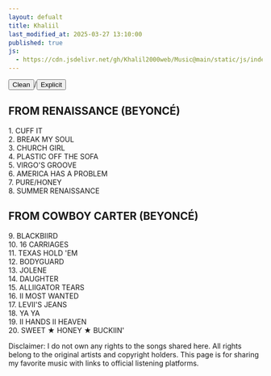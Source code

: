```yaml
---
layout: defualt
title: Khaliil
last_modified_at: 2025-03-27 13:10:00
published: true
js:
  - https://cdn.jsdelivr.net/gh/Khalil2000web/Music@main/static/js/index.js
---
```

<div class="toggle-container"><button id="cleanBtn" class="active" onclick="setFilter('clean')">Clean</button><span>/</span><button id="explicitBtn" onclick="setFilter('explicit')">Explicit</button></div>
<div class="song-list">
<h2>FROM RENAISSANCE (BEYONCÉ)</h2>
<div class="song" onclick="togglePlatforms(this)">
<span class="song-title">1. CUFF IT</span>
<div class="platforms-clean platforms" style="display: none;">
<a href="https://beyonce.lnk.to/RENAISSANCECLEAN" target="_blank" rel="noopener noreferrer" class="song-link"><img src="https://raw.githubusercontent.com/Khalil2000web/Music/refs/heads/main/static/media/apple.svg" alt="Apple Music"></a>
<a href="https://beyonce.lnk.to/RENAISSANCECLEAN" target="_blank" rel="noopener noreferrer" class="song-link"><img src="https://raw.githubusercontent.com/Khalil2000web/Music/refs/heads/main/static/media/spotify.svg" alt="Spotify"></a>
<a href="https://beyonce.lnk.to/RENAISSANCECLEAN" target="_blank" rel="noopener noreferrer" class="song-link"><img src="https://raw.githubusercontent.com/Khalil2000web/Music/refs/heads/main/static/media/amazon.svg" alt="Amazon Music"></a>
<a href="https://beyonce.lnk.to/RENAISSANCECLEAN" target="_blank" rel="noopener noreferrer" class="song-link"><img src="https://raw.githubusercontent.com/Khalil2000web/Music/refs/heads/main/static/media/tidal.svg" alt="Tidal"></a>
</div>
<div class="platforms-explicit platforms" style="display: none;">
<a href="https://beyonce.lnk.to/RENAISSANCE" target="_blank" rel="noopener noreferrer" class="song-link"><img src="https://raw.githubusercontent.com/Khalil2000web/Music/refs/heads/main/static/media/apple.svg" alt="Apple Music"></a>
<a href="https://beyonce.lnk.to/RENAISSANCE" target="_blank" rel="noopener noreferrer" class="song-link"><img src="https://raw.githubusercontent.com/Khalil2000web/Music/refs/heads/main/static/media/spotify.svg" alt="Spotify"></a>
<a href="https://beyonce.lnk.to/RENAISSANCE" target="_blank" rel="noopener noreferrer" class="song-link"><img src="https://raw.githubusercontent.com/Khalil2000web/Music/refs/heads/main/static/media/amazon.svg" alt="Amazon Music"></a>
<a href="https://beyonce.lnk.to/RENAISSANCE" target="_blank" rel="noopener noreferrer" class="song-link"><img src="https://raw.githubusercontent.com/Khalil2000web/Music/refs/heads/main/static/media/tidal.svg" alt="Tidal"></a>
</div>
</div>
<div class="song" onclick="togglePlatforms(this)">
<span class="song-title">2. BREAK MY SOUL</span>
<div class="platforms-clean platforms" style="display: none;">
<a href="https://beyonce.lnk.to/RENAISSANCECLEAN" target="_blank" rel="noopener noreferrer" class="song-link"><img src="https://raw.githubusercontent.com/Khalil2000web/Music/refs/heads/main/static/media/apple.svg" alt="Apple Music"></a>
<a href="https://beyonce.lnk.to/RENAISSANCECLEAN" target="_blank" rel="noopener noreferrer" class="song-link"><img src="https://raw.githubusercontent.com/Khalil2000web/Music/refs/heads/main/static/media/spotify.svg" alt="Spotify"></a>
<a href="https://beyonce.lnk.to/RENAISSANCECLEAN" target="_blank" rel="noopener noreferrer" class="song-link"><img src="https://raw.githubusercontent.com/Khalil2000web/Music/refs/heads/main/static/media/amazon.svg" alt="Amazon Music"></a>
<a href="https://beyonce.lnk.to/RENAISSANCECLEAN" target="_blank" rel="noopener noreferrer" class="song-link"><img src="https://raw.githubusercontent.com/Khalil2000web/Music/refs/heads/main/static/media/tidal.svg" alt="Tidal"></a>
</div>
<div class="platforms-explicit platforms" style="display: none;">
<a href="https://beyonce.lnk.to/RENAISSANCE" target="_blank" rel="noopener noreferrer" class="song-link"><img src="https://raw.githubusercontent.com/Khalil2000web/Music/refs/heads/main/static/media/apple.svg" alt="Apple Music"></a>
<a href="https://beyonce.lnk.to/RENAISSANCE" target="_blank" rel="noopener noreferrer" class="song-link"><img src="https://raw.githubusercontent.com/Khalil2000web/Music/refs/heads/main/static/media/spotify.svg" alt="Spotify"></a>
<a href="https://beyonce.lnk.to/RENAISSANCE" target="_blank" rel="noopener noreferrer" class="song-link"><img src="https://raw.githubusercontent.com/Khalil2000web/Music/refs/heads/main/static/media/amazon.svg" alt="Amazon Music"></a>
<a href="https://beyonce.lnk.to/RENAISSANCE" target="_blank" rel="noopener noreferrer" class="song-link"><img src="https://raw.githubusercontent.com/Khalil2000web/Music/refs/heads/main/static/media/tidal.svg" alt="Tidal"></a>
</div>
</div>
<div class="song" onclick="togglePlatforms(this)">
<span class="song-title">3. CHURCH GIRL</span>
<div class="platforms-clean platforms" style="display: none;">
<a href="https://beyonce.lnk.to/RENAISSANCECLEAN" target="_blank" rel="noopener noreferrer" class="song-link"><img src="https://raw.githubusercontent.com/Khalil2000web/Music/refs/heads/main/static/media/apple.svg" alt="Apple Music"></a>
<a href="https://beyonce.lnk.to/RENAISSANCECLEAN" target="_blank" rel="noopener noreferrer" class="song-link"><img src="https://raw.githubusercontent.com/Khalil2000web/Music/refs/heads/main/static/media/spotify.svg" alt="Spotify"></a>
<a href="https://beyonce.lnk.to/RENAISSANCECLEAN" target="_blank" rel="noopener noreferrer" class="song-link"><img src="https://raw.githubusercontent.com/Khalil2000web/Music/refs/heads/main/static/media/amazon.svg" alt="Amazon Music"></a>
<a href="https://beyonce.lnk.to/RENAISSANCECLEAN" target="_blank" rel="noopener noreferrer" class="song-link"><img src="https://raw.githubusercontent.com/Khalil2000web/Music/refs/heads/main/static/media/tidal.svg" alt="Tidal"></a>
</div>
<div class="platforms-explicit platforms" style="display: none;">
<a href="https://beyonce.lnk.to/RENAISSANCE" target="_blank" rel="noopener noreferrer" class="song-link"><img src="https://raw.githubusercontent.com/Khalil2000web/Music/refs/heads/main/static/media/apple.svg" alt="Apple Music"></a>
<a href="https://beyonce.lnk.to/RENAISSANCE" target="_blank" rel="noopener noreferrer" class="song-link"><img src="https://raw.githubusercontent.com/Khalil2000web/Music/refs/heads/main/static/media/spotify.svg" alt="Spotify"></a>
<a href="https://beyonce.lnk.to/RENAISSANCE" target="_blank" rel="noopener noreferrer" class="song-link"><img src="https://raw.githubusercontent.com/Khalil2000web/Music/refs/heads/main/static/media/amazon.svg" alt="Amazon Music"></a>
<a href="https://beyonce.lnk.to/RENAISSANCE" target="_blank" rel="noopener noreferrer" class="song-link"><img src="https://raw.githubusercontent.com/Khalil2000web/Music/refs/heads/main/static/media/tidal.svg" alt="Tidal"></a>
</div>
</div>
<div class="song" onclick="togglePlatforms(this)">
<span class="song-title">4. PLASTIC OFF THE SOFA</span>
<div class="platforms-clean platforms" style="display: none;">
<a href="https://beyonce.lnk.to/RENAISSANCECLEAN" target="_blank" rel="noopener noreferrer" class="song-link"><img src="https://raw.githubusercontent.com/Khalil2000web/Music/refs/heads/main/static/media/apple.svg" alt="Apple Music"></a>
<a href="https://beyonce.lnk.to/RENAISSANCECLEAN" target="_blank" rel="noopener noreferrer" class="song-link"><img src="https://raw.githubusercontent.com/Khalil2000web/Music/refs/heads/main/static/media/spotify.svg" alt="Spotify"></a>
<a href="https://beyonce.lnk.to/RENAISSANCECLEAN" target="_blank" rel="noopener noreferrer" class="song-link"><img src="https://raw.githubusercontent.com/Khalil2000web/Music/refs/heads/main/static/media/amazon.svg" alt="Amazon Music"></a>
<a href="https://beyonce.lnk.to/RENAISSANCECLEAN" target="_blank" rel="noopener noreferrer" class="song-link"><img src="https://raw.githubusercontent.com/Khalil2000web/Music/refs/heads/main/static/media/tidal.svg" alt="Tidal"></a>
</div>
<div class="platforms-explicit platforms" style="display: none;">
<a href="https://beyonce.lnk.to/RENAISSANCE" target="_blank" rel="noopener noreferrer" class="song-link"><img src="https://raw.githubusercontent.com/Khalil2000web/Music/refs/heads/main/static/media/apple.svg" alt="Apple Music"></a>
<a href="https://beyonce.lnk.to/RENAISSANCE" target="_blank" rel="noopener noreferrer" class="song-link"><img src="https://raw.githubusercontent.com/Khalil2000web/Music/refs/heads/main/static/media/spotify.svg" alt="Spotify"></a>
<a href="https://beyonce.lnk.to/RENAISSANCE" target="_blank" rel="noopener noreferrer" class="song-link"><img src="https://raw.githubusercontent.com/Khalil2000web/Music/refs/heads/main/static/media/amazon.svg" alt="Amazon Music"></a>
<a href="https://beyonce.lnk.to/RENAISSANCE" target="_blank" rel="noopener noreferrer" class="song-link"><img src="https://raw.githubusercontent.com/Khalil2000web/Music/refs/heads/main/static/media/tidal.svg" alt="Tidal"></a>
</div>
</div>
<div class="song" onclick="togglePlatforms(this)">
<span class="song-title">5. VIRGO'S GROOVE</span>
<div class="platforms-clean platforms" style="display: none;">
<a href="https://beyonce.lnk.to/RENAISSANCECLEAN" target="_blank" rel="noopener noreferrer" class="song-link"><img src="https://raw.githubusercontent.com/Khalil2000web/Music/refs/heads/main/static/media/apple.svg" alt="Apple Music"></a>
<a href="https://beyonce.lnk.to/RENAISSANCECLEAN" target="_blank" rel="noopener noreferrer" class="song-link"><img src="https://raw.githubusercontent.com/Khalil2000web/Music/refs/heads/main/static/media/spotify.svg" alt="Spotify"></a>
<a href="https://beyonce.lnk.to/RENAISSANCECLEAN" target="_blank" rel="noopener noreferrer" class="song-link"><img src="https://raw.githubusercontent.com/Khalil2000web/Music/refs/heads/main/static/media/amazon.svg" alt="Amazon Music"></a>
<a href="https://beyonce.lnk.to/RENAISSANCECLEAN" target="_blank" rel="noopener noreferrer" class="song-link"><img src="https://raw.githubusercontent.com/Khalil2000web/Music/refs/heads/main/static/media/tidal.svg" alt="Tidal"></a>
</div>
<div class="platforms-explicit platforms" style="display: none;">
<a href="https://beyonce.lnk.to/RENAISSANCE" target="_blank" rel="noopener noreferrer" class="song-link"><img src="https://raw.githubusercontent.com/Khalil2000web/Music/refs/heads/main/static/media/apple.svg" alt="Apple Music"></a>
<a href="https://beyonce.lnk.to/RENAISSANCE" target="_blank" rel="noopener noreferrer" class="song-link"><img src="https://raw.githubusercontent.com/Khalil2000web/Music/refs/heads/main/static/media/spotify.svg" alt="Spotify"></a>
<a href="https://beyonce.lnk.to/RENAISSANCE" target="_blank" rel="noopener noreferrer" class="song-link"><img src="https://raw.githubusercontent.com/Khalil2000web/Music/refs/heads/main/static/media/amazon.svg" alt="Amazon Music"></a>
<a href="https://beyonce.lnk.to/RENAISSANCE" target="_blank" rel="noopener noreferrer" class="song-link"><img src="https://raw.githubusercontent.com/Khalil2000web/Music/refs/heads/main/static/media/tidal.svg" alt="Tidal"></a>
</div>
</div>
<div class="song" onclick="togglePlatforms(this)">
<span class="song-title">6. AMERICA HAS A PROBLEM</span>
<div class="platforms-clean platforms" style="display: none;">
<a href="https://beyonce.lnk.to/RENAISSANCECLEAN" target="_blank" rel="noopener noreferrer" class="song-link"><img src="https://raw.githubusercontent.com/Khalil2000web/Music/refs/heads/main/static/media/apple.svg" alt="Apple Music"></a>
<a href="https://beyonce.lnk.to/RENAISSANCECLEAN" target="_blank" rel="noopener noreferrer" class="song-link"><img src="https://raw.githubusercontent.com/Khalil2000web/Music/refs/heads/main/static/media/spotify.svg" alt="Spotify"></a>
<a href="https://beyonce.lnk.to/RENAISSANCECLEAN" target="_blank" rel="noopener noreferrer" class="song-link"><img src="https://raw.githubusercontent.com/Khalil2000web/Music/refs/heads/main/static/media/amazon.svg" alt="Amazon Music"></a>
<a href="https://beyonce.lnk.to/RENAISSANCECLEAN" target="_blank" rel="noopener noreferrer" class="song-link"><img src="https://raw.githubusercontent.com/Khalil2000web/Music/refs/heads/main/static/media/tidal.svg" alt="Tidal"></a>
</div>
<div class="platforms-explicit platforms" style="display: none;">
<a href="https://beyonce.lnk.to/RENAISSANCE" target="_blank" rel="noopener noreferrer" class="song-link"><img src="https://raw.githubusercontent.com/Khalil2000web/Music/refs/heads/main/static/media/apple.svg" alt="Apple Music"></a>
<a href="https://beyonce.lnk.to/RENAISSANCE" target="_blank" rel="noopener noreferrer" class="song-link"><img src="https://raw.githubusercontent.com/Khalil2000web/Music/refs/heads/main/static/media/spotify.svg" alt="Spotify"></a>
<a href="https://beyonce.lnk.to/RENAISSANCE" target="_blank" rel="noopener noreferrer" class="song-link"><img src="https://raw.githubusercontent.com/Khalil2000web/Music/refs/heads/main/static/media/amazon.svg" alt="Amazon Music"></a>
<a href="https://beyonce.lnk.to/RENAISSANCE" target="_blank" rel="noopener noreferrer" class="song-link"><img src="https://raw.githubusercontent.com/Khalil2000web/Music/refs/heads/main/static/media/tidal.svg" alt="Tidal"></a>
</div>
</div>
<div class="song" onclick="togglePlatforms(this)">
<span class="song-title">7. PURE/HONEY</span>
<div class="platforms-clean platforms" style="display: none;">
<a href="https://beyonce.lnk.to/RENAISSANCECLEAN" target="_blank" rel="noopener noreferrer" class="song-link"><img src="https://raw.githubusercontent.com/Khalil2000web/Music/refs/heads/main/static/media/apple.svg" alt="Apple Music"></a>
<a href="https://beyonce.lnk.to/RENAISSANCECLEAN" target="_blank" rel="noopener noreferrer" class="song-link"><img src="https://raw.githubusercontent.com/Khalil2000web/Music/refs/heads/main/static/media/spotify.svg" alt="Spotify"></a>
<a href="https://beyonce.lnk.to/RENAISSANCECLEAN" target="_blank" rel="noopener noreferrer" class="song-link"><img src="https://raw.githubusercontent.com/Khalil2000web/Music/refs/heads/main/static/media/amazon.svg" alt="Amazon Music"></a>
<a href="https://beyonce.lnk.to/RENAISSANCECLEAN" target="_blank" rel="noopener noreferrer" class="song-link"><img src="https://raw.githubusercontent.com/Khalil2000web/Music/refs/heads/main/static/media/tidal.svg" alt="Tidal"></a>
</div>
<div class="platforms-explicit platforms" style="display: none;">
<a href="https://beyonce.lnk.to/RENAISSANCE" target="_blank" rel="noopener noreferrer" class="song-link"><img src="https://raw.githubusercontent.com/Khalil2000web/Music/refs/heads/main/static/media/apple.svg" alt="Apple Music"></a>
<a href="https://beyonce.lnk.to/RENAISSANCE" target="_blank" rel="noopener noreferrer" class="song-link"><img src="https://raw.githubusercontent.com/Khalil2000web/Music/refs/heads/main/static/media/spotify.svg" alt="Spotify"></a>
<a href="https://beyonce.lnk.to/RENAISSANCE" target="_blank" rel="noopener noreferrer" class="song-link"><img src="https://raw.githubusercontent.com/Khalil2000web/Music/refs/heads/main/static/media/amazon.svg" alt="Amazon Music"></a>
<a href="https://beyonce.lnk.to/RENAISSANCE" target="_blank" rel="noopener noreferrer" class="song-link"><img src="https://raw.githubusercontent.com/Khalil2000web/Music/refs/heads/main/static/media/tidal.svg" alt="Tidal"></a>
</div>
</div>
<div class="song" onclick="togglePlatforms(this)">
<span class="song-title">8. SUMMER RENAISSANCE</span>
<div class="platforms-clean platforms" style="display: none;">
<a href="https://beyonce.lnk.to/RENAISSANCECLEAN" target="_blank" rel="noopener noreferrer" class="song-link"><img src="https://raw.githubusercontent.com/Khalil2000web/Music/refs/heads/main/static/media/apple.svg" alt="Apple Music"></a>
<a href="https://beyonce.lnk.to/RENAISSANCECLEAN" target="_blank" rel="noopener noreferrer" class="song-link"><img src="https://raw.githubusercontent.com/Khalil2000web/Music/refs/heads/main/static/media/spotify.svg" alt="Spotify"></a>
<a href="https://beyonce.lnk.to/RENAISSANCECLEAN" target="_blank" rel="noopener noreferrer" class="song-link"><img src="https://raw.githubusercontent.com/Khalil2000web/Music/refs/heads/main/static/media/amazon.svg" alt="Amazon Music"></a>
<a href="https://beyonce.lnk.to/RENAISSANCECLEAN" target="_blank" rel="noopener noreferrer" class="song-link"><img src="https://raw.githubusercontent.com/Khalil2000web/Music/refs/heads/main/static/media/tidal.svg" alt="Tidal"></a>
</div>
<div class="platforms-explicit platforms" style="display: none;">
<a href="https://beyonce.lnk.to/RENAISSANCE" target="_blank" rel="noopener noreferrer" class="song-link"><img src="https://raw.githubusercontent.com/Khalil2000web/Music/refs/heads/main/static/media/apple.svg" alt="Apple Music"></a>
<a href="https://beyonce.lnk.to/RENAISSANCE" target="_blank" rel="noopener noreferrer" class="song-link"><img src="https://raw.githubusercontent.com/Khalil2000web/Music/refs/heads/main/static/media/spotify.svg" alt="Spotify"></a>
<a href="https://beyonce.lnk.to/RENAISSANCE" target="_blank" rel="noopener noreferrer" class="song-link"><img src="https://raw.githubusercontent.com/Khalil2000web/Music/refs/heads/main/static/media/amazon.svg" alt="Amazon Music"></a>
<a href="https://beyonce.lnk.to/RENAISSANCE" target="_blank" rel="noopener noreferrer" class="song-link"><img src="https://raw.githubusercontent.com/Khalil2000web/Music/refs/heads/main/static/media/tidal.svg" alt="Tidal"></a>
</div>
</div>

<h2>FROM COWBOY CARTER (BEYONCÉ)</h2>
<div class="song" onclick="togglePlatforms(this)">
<span class="song-title">9. BLACKBIIRD</span>
<div class="platforms-clean platforms" style="display: none;">
<a href="https://beyonce.lnk.to/COWBOYCARTERCLEAN" target="_blank" rel="noopener noreferrer" class="song-link"><img src="https://raw.githubusercontent.com/Khalil2000web/Music/refs/heads/main/static/media/apple.svg" alt="Apple Music"></a>
<a href="https://beyonce.lnk.to/COWBOYCARTERCLEAN" target="_blank" rel="noopener noreferrer" class="song-link"><img src="https://raw.githubusercontent.com/Khalil2000web/Music/refs/heads/main/static/media/spotify.svg" alt="Spotify"></a>
<a href="https://beyonce.lnk.to/COWBOYCARTERCLEAN" target="_blank" rel="noopener noreferrer" class="song-link"><img src="https://raw.githubusercontent.com/Khalil2000web/Music/refs/heads/main/static/media/amazon.svg" alt="Amazon Music"></a>
<a href="https://beyonce.lnk.to/COWBOYCARTERCLEAN" target="_blank" rel="noopener noreferrer" class="song-link"><img src="https://raw.githubusercontent.com/Khalil2000web/Music/refs/heads/main/static/media/tidal.svg" alt="Tidal"></a>
</div>
<div class="platforms-explicit platforms" style="display: none;">
<a href="https://beyonce.lnk.to/COWBOYCARTER" target="_blank" rel="noopener noreferrer" class="song-link"><img src="https://raw.githubusercontent.com/Khalil2000web/Music/refs/heads/main/static/media/apple.svg" alt="Apple Music"></a>
<a href="https://beyonce.lnk.to/COWBOYCARTER" target="_blank" rel="noopener noreferrer" class="song-link"><img src="https://raw.githubusercontent.com/Khalil2000web/Music/refs/heads/main/static/media/spotify.svg" alt="Spotify"></a>
<a href="https://beyonce.lnk.to/COWBOYCARTER" target="_blank" rel="noopener noreferrer" class="song-link"><img src="https://raw.githubusercontent.com/Khalil2000web/Music/refs/heads/main/static/media/amazon.svg" alt="Amazon Music"></a>
<a href="https://beyonce.lnk.to/COWBOYCARTER" target="_blank" rel="noopener noreferrer" class="song-link"><img src="https://raw.githubusercontent.com/Khalil2000web/Music/refs/heads/main/static/media/tidal.svg" alt="Tidal"></a>
</div>
</div>
<div class="song" onclick="togglePlatforms(this)">
<span class="song-title">10. 16 CARRIAGES</span>
<div class="platforms-clean platforms" style="display: none;">
<a href="https://beyonce.lnk.to/COWBOYCARTERCLEAN" target="_blank" rel="noopener noreferrer" class="song-link"><img src="https://raw.githubusercontent.com/Khalil2000web/Music/refs/heads/main/static/media/apple.svg" alt="Apple Music"></a>
<a href="https://beyonce.lnk.to/COWBOYCARTERCLEAN" target="_blank" rel="noopener noreferrer" class="song-link"><img src="https://raw.githubusercontent.com/Khalil2000web/Music/refs/heads/main/static/media/spotify.svg" alt="Spotify"></a>
<a href="https://beyonce.lnk.to/COWBOYCARTERCLEAN" target="_blank" rel="noopener noreferrer" class="song-link"><img src="https://raw.githubusercontent.com/Khalil2000web/Music/refs/heads/main/static/media/amazon.svg" alt="Amazon Music"></a>
<a href="https://beyonce.lnk.to/COWBOYCARTERCLEAN" target="_blank" rel="noopener noreferrer" class="song-link"><img src="https://raw.githubusercontent.com/Khalil2000web/Music/refs/heads/main/static/media/tidal.svg" alt="Tidal"></a>
</div>
<div class="platforms-explicit platforms" style="display: none;">
<a href="https://beyonce.lnk.to/COWBOYCARTER" target="_blank" rel="noopener noreferrer" class="song-link"><img src="https://raw.githubusercontent.com/Khalil2000web/Music/refs/heads/main/static/media/apple.svg" alt="Apple Music"></a>
<a href="https://beyonce.lnk.to/COWBOYCARTER" target="_blank" rel="noopener noreferrer" class="song-link"><img src="https://raw.githubusercontent.com/Khalil2000web/Music/refs/heads/main/static/media/spotify.svg" alt="Spotify"></a>
<a href="https://beyonce.lnk.to/COWBOYCARTER" target="_blank" rel="noopener noreferrer" class="song-link"><img src="https://raw.githubusercontent.com/Khalil2000web/Music/refs/heads/main/static/media/amazon.svg" alt="Amazon Music"></a>
<a href="https://beyonce.lnk.to/COWBOYCARTER" target="_blank" rel="noopener noreferrer" class="song-link"><img src="https://raw.githubusercontent.com/Khalil2000web/Music/refs/heads/main/static/media/tidal.svg" alt="Tidal"></a>
</div>
</div>
<div class="song" onclick="togglePlatforms(this)">
<span class="song-title">11. TEXAS HOLD 'EM</span>
<div class="platforms-clean platforms" style="display: none;">
<a href="https://beyonce.lnk.to/COWBOYCARTERCLEAN" target="_blank" rel="noopener noreferrer" class="song-link"><img src="https://raw.githubusercontent.com/Khalil2000web/Music/refs/heads/main/static/media/apple.svg" alt="Apple Music"></a>
<a href="https://beyonce.lnk.to/COWBOYCARTERCLEAN" target="_blank" rel="noopener noreferrer" class="song-link"><img src="https://raw.githubusercontent.com/Khalil2000web/Music/refs/heads/main/static/media/spotify.svg" alt="Spotify"></a>
<a href="https://beyonce.lnk.to/COWBOYCARTERCLEAN" target="_blank" rel="noopener noreferrer" class="song-link"><img src="https://raw.githubusercontent.com/Khalil2000web/Music/refs/heads/main/static/media/amazon.svg" alt="Amazon Music"></a>
<a href="https://beyonce.lnk.to/COWBOYCARTERCLEAN" target="_blank" rel="noopener noreferrer" class="song-link"><img src="https://raw.githubusercontent.com/Khalil2000web/Music/refs/heads/main/static/media/tidal.svg" alt="Tidal"></a>
</div>
<div class="platforms-explicit platforms" style="display: none;">
<a href="https://beyonce.lnk.to/COWBOYCARTER" target="_blank" rel="noopener noreferrer" class="song-link"><img src="https://raw.githubusercontent.com/Khalil2000web/Music/refs/heads/main/static/media/apple.svg" alt="Apple Music"></a>
<a href="https://beyonce.lnk.to/COWBOYCARTER" target="_blank" rel="noopener noreferrer" class="song-link"><img src="https://raw.githubusercontent.com/Khalil2000web/Music/refs/heads/main/static/media/spotify.svg" alt="Spotify"></a>
<a href="https://beyonce.lnk.to/COWBOYCARTER" target="_blank" rel="noopener noreferrer" class="song-link"><img src="https://raw.githubusercontent.com/Khalil2000web/Music/refs/heads/main/static/media/amazon.svg" alt="Amazon Music"></a>
<a href="https://beyonce.lnk.to/COWBOYCARTER" target="_blank" rel="noopener noreferrer" class="song-link"><img src="https://raw.githubusercontent.com/Khalil2000web/Music/refs/heads/main/static/media/tidal.svg" alt="Tidal"></a>
</div>
</div>
<div class="song" onclick="togglePlatforms(this)">
<span class="song-title">12. BODYGUARD</span>
<div class="platforms-clean platforms" style="display: none;">
<a href="https://beyonce.lnk.to/COWBOYCARTERCLEAN" target="_blank" rel="noopener noreferrer" class="song-link"><img src="https://raw.githubusercontent.com/Khalil2000web/Music/refs/heads/main/static/media/apple.svg" alt="Apple Music"></a>
<a href="https://beyonce.lnk.to/COWBOYCARTERCLEAN" target="_blank" rel="noopener noreferrer" class="song-link"><img src="https://raw.githubusercontent.com/Khalil2000web/Music/refs/heads/main/static/media/spotify.svg" alt="Spotify"></a>
<a href="https://beyonce.lnk.to/COWBOYCARTERCLEAN" target="_blank" rel="noopener noreferrer" class="song-link"><img src="https://raw.githubusercontent.com/Khalil2000web/Music/refs/heads/main/static/media/amazon.svg" alt="Amazon Music"></a>
<a href="https://beyonce.lnk.to/COWBOYCARTERCLEAN" target="_blank" rel="noopener noreferrer" class="song-link"><img src="https://raw.githubusercontent.com/Khalil2000web/Music/refs/heads/main/static/media/tidal.svg" alt="Tidal"></a>
</div>
<div class="platforms-explicit platforms" style="display: none;">
<a href="https://beyonce.lnk.to/COWBOYCARTER" target="_blank" rel="noopener noreferrer" class="song-link"><img src="https://raw.githubusercontent.com/Khalil2000web/Music/refs/heads/main/static/media/apple.svg" alt="Apple Music"></a>
<a href="https://beyonce.lnk.to/COWBOYCARTER" target="_blank" rel="noopener noreferrer" class="song-link"><img src="https://raw.githubusercontent.com/Khalil2000web/Music/refs/heads/main/static/media/spotify.svg" alt="Spotify"></a>
<a href="https://beyonce.lnk.to/COWBOYCARTER" target="_blank" rel="noopener noreferrer" class="song-link"><img src="https://raw.githubusercontent.com/Khalil2000web/Music/refs/heads/main/static/media/amazon.svg" alt="Amazon Music"></a>
<a href="https://beyonce.lnk.to/COWBOYCARTER" target="_blank" rel="noopener noreferrer" class="song-link"><img src="https://raw.githubusercontent.com/Khalil2000web/Music/refs/heads/main/static/media/tidal.svg" alt="Tidal"></a>
</div>
</div>
<div class="song" onclick="togglePlatforms(this)">
<span class="song-title">13. JOLENE</span>
<div class="platforms-clean platforms" style="display: none;">
<a href="https://beyonce.lnk.to/COWBOYCARTERCLEAN" target="_blank" rel="noopener noreferrer" class="song-link"><img src="https://raw.githubusercontent.com/Khalil2000web/Music/refs/heads/main/static/media/apple.svg" alt="Apple Music"></a>
<a href="https://beyonce.lnk.to/COWBOYCARTERCLEAN" target="_blank" rel="noopener noreferrer" class="song-link"><img src="https://raw.githubusercontent.com/Khalil2000web/Music/refs/heads/main/static/media/spotify.svg" alt="Spotify"></a>
<a href="https://beyonce.lnk.to/COWBOYCARTERCLEAN" target="_blank" rel="noopener noreferrer" class="song-link"><img src="https://raw.githubusercontent.com/Khalil2000web/Music/refs/heads/main/static/media/amazon.svg" alt="Amazon Music"></a>
<a href="https://beyonce.lnk.to/COWBOYCARTERCLEAN" target="_blank" rel="noopener noreferrer" class="song-link"><img src="https://raw.githubusercontent.com/Khalil2000web/Music/refs/heads/main/static/media/tidal.svg" alt="Tidal"></a>
</div>
<div class="platforms-explicit platforms" style="display: none;">
<a href="https://beyonce.lnk.to/COWBOYCARTER" target="_blank" rel="noopener noreferrer" class="song-link"><img src="https://raw.githubusercontent.com/Khalil2000web/Music/refs/heads/main/static/media/apple.svg" alt="Apple Music"></a>
<a href="https://beyonce.lnk.to/COWBOYCARTER" target="_blank" rel="noopener noreferrer" class="song-link"><img src="https://raw.githubusercontent.com/Khalil2000web/Music/refs/heads/main/static/media/spotify.svg" alt="Spotify"></a>
<a href="https://beyonce.lnk.to/COWBOYCARTER" target="_blank" rel="noopener noreferrer" class="song-link"><img src="https://raw.githubusercontent.com/Khalil2000web/Music/refs/heads/main/static/media/amazon.svg" alt="Amazon Music"></a>
<a href="https://beyonce.lnk.to/COWBOYCARTER" target="_blank" rel="noopener noreferrer" class="song-link"><img src="https://raw.githubusercontent.com/Khalil2000web/Music/refs/heads/main/static/media/tidal.svg" alt="Tidal"></a>
</div>
</div>
<div class="song" onclick="togglePlatforms(this)">
<span class="song-title">14. DAUGHTER</span>
<div class="platforms-clean platforms" style="display: none;">
<a href="https://beyonce.lnk.to/COWBOYCARTERCLEAN" target="_blank" rel="noopener noreferrer" class="song-link"><img src="https://raw.githubusercontent.com/Khalil2000web/Music/refs/heads/main/static/media/apple.svg" alt="Apple Music"></a>
<a href="https://beyonce.lnk.to/COWBOYCARTERCLEAN" target="_blank" rel="noopener noreferrer" class="song-link"><img src="https://raw.githubusercontent.com/Khalil2000web/Music/refs/heads/main/static/media/spotify.svg" alt="Spotify"></a>
<a href="https://beyonce.lnk.to/COWBOYCARTERCLEAN" target="_blank" rel="noopener noreferrer" class="song-link"><img src="https://raw.githubusercontent.com/Khalil2000web/Music/refs/heads/main/static/media/amazon.svg" alt="Amazon Music"></a>
<a href="https://beyonce.lnk.to/COWBOYCARTERCLEAN" target="_blank" rel="noopener noreferrer" class="song-link"><img src="https://raw.githubusercontent.com/Khalil2000web/Music/refs/heads/main/static/media/tidal.svg" alt="Tidal"></a>
</div>
<div class="platforms-explicit platforms" style="display: none;">
<a href="https://beyonce.lnk.to/COWBOYCARTER" target="_blank" rel="noopener noreferrer" class="song-link"><img src="https://raw.githubusercontent.com/Khalil2000web/Music/refs/heads/main/static/media/apple.svg" alt="Apple Music"></a>
<a href="https://beyonce.lnk.to/COWBOYCARTER" target="_blank" rel="noopener noreferrer" class="song-link"><img src="https://raw.githubusercontent.com/Khalil2000web/Music/refs/heads/main/static/media/spotify.svg" alt="Spotify"></a>
<a href="https://beyonce.lnk.to/COWBOYCARTER" target="_blank" rel="noopener noreferrer" class="song-link"><img src="https://raw.githubusercontent.com/Khalil2000web/Music/refs/heads/main/static/media/amazon.svg" alt="Amazon Music"></a>
<a href="https://beyonce.lnk.to/COWBOYCARTER" target="_blank" rel="noopener noreferrer" class="song-link"><img src="https://raw.githubusercontent.com/Khalil2000web/Music/refs/heads/main/static/media/tidal.svg" alt="Tidal"></a>
</div>
</div>
<div class="song" onclick="togglePlatforms(this)">
<span class="song-title">15. ALLIIGATOR TEARS</span>
<div class="platforms-clean platforms" style="display: none;">
<a href="https://beyonce.lnk.to/COWBOYCARTERCLEAN" target="_blank" rel="noopener noreferrer" class="song-link"><img src="https://raw.githubusercontent.com/Khalil2000web/Music/refs/heads/main/static/media/apple.svg" alt="Apple Music"></a>
<a href="https://beyonce.lnk.to/COWBOYCARTERCLEAN" target="_blank" rel="noopener noreferrer" class="song-link"><img src="https://raw.githubusercontent.com/Khalil2000web/Music/refs/heads/main/static/media/spotify.svg" alt="Spotify"></a>
<a href="https://beyonce.lnk.to/COWBOYCARTERCLEAN" target="_blank" rel="noopener noreferrer" class="song-link"><img src="https://raw.githubusercontent.com/Khalil2000web/Music/refs/heads/main/static/media/amazon.svg" alt="Amazon Music"></a>
<a href="https://beyonce.lnk.to/COWBOYCARTERCLEAN" target="_blank" rel="noopener noreferrer" class="song-link"><img src="https://raw.githubusercontent.com/Khalil2000web/Music/refs/heads/main/static/media/tidal.svg" alt="Tidal"></a>
</div>
<div class="platforms-explicit platforms" style="display: none;">
<a href="https://beyonce.lnk.to/COWBOYCARTER" target="_blank" rel="noopener noreferrer" class="song-link"><img src="https://raw.githubusercontent.com/Khalil2000web/Music/refs/heads/main/static/media/apple.svg" alt="Apple Music"></a>
<a href="https://beyonce.lnk.to/COWBOYCARTER" target="_blank" rel="noopener noreferrer" class="song-link"><img src="https://raw.githubusercontent.com/Khalil2000web/Music/refs/heads/main/static/media/spotify.svg" alt="Spotify"></a>
<a href="https://beyonce.lnk.to/COWBOYCARTER" target="_blank" rel="noopener noreferrer" class="song-link"><img src="https://raw.githubusercontent.com/Khalil2000web/Music/refs/heads/main/static/media/amazon.svg" alt="Amazon Music"></a>
<a href="https://beyonce.lnk.to/COWBOYCARTER" target="_blank" rel="noopener noreferrer" class="song-link"><img src="https://raw.githubusercontent.com/Khalil2000web/Music/refs/heads/main/static/media/tidal.svg" alt="Tidal"></a>
</div>
</div>
<div class="song" onclick="togglePlatforms(this)">
<span class="song-title">16. II MOST WANTED</span>
<div class="platforms-clean platforms" style="display: none;">
<a href="https://beyonce.lnk.to/COWBOYCARTERCLEAN" target="_blank" rel="noopener noreferrer" class="song-link"><img src="https://raw.githubusercontent.com/Khalil2000web/Music/refs/heads/main/static/media/apple.svg" alt="Apple Music"></a>
<a href="https://beyonce.lnk.to/COWBOYCARTERCLEAN" target="_blank" rel="noopener noreferrer" class="song-link"><img src="https://raw.githubusercontent.com/Khalil2000web/Music/refs/heads/main/static/media/spotify.svg" alt="Spotify"></a>
<a href="https://beyonce.lnk.to/COWBOYCARTERCLEAN" target="_blank" rel="noopener noreferrer" class="song-link"><img src="https://raw.githubusercontent.com/Khalil2000web/Music/refs/heads/main/static/media/amazon.svg" alt="Amazon Music"></a>
<a href="https://beyonce.lnk.to/COWBOYCARTERCLEAN" target="_blank" rel="noopener noreferrer" class="song-link"><img src="https://raw.githubusercontent.com/Khalil2000web/Music/refs/heads/main/static/media/tidal.svg" alt="Tidal"></a>
</div>
<div class="platforms-explicit platforms" style="display: none;">
<a href="https://beyonce.lnk.to/COWBOYCARTER" target="_blank" rel="noopener noreferrer" class="song-link"><img src="https://raw.githubusercontent.com/Khalil2000web/Music/refs/heads/main/static/media/apple.svg" alt="Apple Music"></a>
<a href="https://beyonce.lnk.to/COWBOYCARTER" target="_blank" rel="noopener noreferrer" class="song-link"><img src="https://raw.githubusercontent.com/Khalil2000web/Music/refs/heads/main/static/media/spotify.svg" alt="Spotify"></a>
<a href="https://beyonce.lnk.to/COWBOYCARTER" target="_blank" rel="noopener noreferrer" class="song-link"><img src="https://raw.githubusercontent.com/Khalil2000web/Music/refs/heads/main/static/media/amazon.svg" alt="Amazon Music"></a>
<a href="https://beyonce.lnk.to/COWBOYCARTER" target="_blank" rel="noopener noreferrer" class="song-link"><img src="https://raw.githubusercontent.com/Khalil2000web/Music/refs/heads/main/static/media/tidal.svg" alt="Tidal"></a>
</div>
</div>
<div class="song" onclick="togglePlatforms(this)">
<span class="song-title">17. LEVII'S JEANS</span>
<div class="platforms-clean platforms" style="display: none;">
<a href="https://beyonce.lnk.to/COWBOYCARTERCLEAN" target="_blank" rel="noopener noreferrer" class="song-link"><img src="https://raw.githubusercontent.com/Khalil2000web/Music/refs/heads/main/static/media/apple.svg" alt="Apple Music"></a>
<a href="https://beyonce.lnk.to/COWBOYCARTERCLEAN" target="_blank" rel="noopener noreferrer" class="song-link"><img src="https://raw.githubusercontent.com/Khalil2000web/Music/refs/heads/main/static/media/spotify.svg" alt="Spotify"></a>
<a href="https://beyonce.lnk.to/COWBOYCARTERCLEAN" target="_blank" rel="noopener noreferrer" class="song-link"><img src="https://raw.githubusercontent.com/Khalil2000web/Music/refs/heads/main/static/media/amazon.svg" alt="Amazon Music"></a>
<a href="https://beyonce.lnk.to/COWBOYCARTERCLEAN" target="_blank" rel="noopener noreferrer" class="song-link"><img src="https://raw.githubusercontent.com/Khalil2000web/Music/refs/heads/main/static/media/tidal.svg" alt="Tidal"></a>
</div>
<div class="platforms-explicit platforms" style="display: none;">
<a href="https://beyonce.lnk.to/COWBOYCARTER" target="_blank" rel="noopener noreferrer" class="song-link"><img src="https://raw.githubusercontent.com/Khalil2000web/Music/refs/heads/main/static/media/apple.svg" alt="Apple Music"></a>
<a href="https://beyonce.lnk.to/COWBOYCARTER" target="_blank" rel="noopener noreferrer" class="song-link"><img src="https://raw.githubusercontent.com/Khalil2000web/Music/refs/heads/main/static/media/spotify.svg" alt="Spotify"></a>
<a href="https://beyonce.lnk.to/COWBOYCARTER" target="_blank" rel="noopener noreferrer" class="song-link"><img src="https://raw.githubusercontent.com/Khalil2000web/Music/refs/heads/main/static/media/amazon.svg" alt="Amazon Music"></a>
<a href="https://beyonce.lnk.to/COWBOYCARTER" target="_blank" rel="noopener noreferrer" class="song-link"><img src="https://raw.githubusercontent.com/Khalil2000web/Music/refs/heads/main/static/media/tidal.svg" alt="Tidal"></a>
</div>
</div>
<div class="song" onclick="togglePlatforms(this)">
<span class="song-title">18. YA YA</span>
<div class="platforms-clean platforms" style="display: none;">
<a href="https://beyonce.lnk.to/COWBOYCARTERCLEAN" target="_blank" rel="noopener noreferrer" class="song-link"><img src="https://raw.githubusercontent.com/Khalil2000web/Music/refs/heads/main/static/media/apple.svg" alt="Apple Music"></a>
<a href="https://beyonce.lnk.to/COWBOYCARTERCLEAN" target="_blank" rel="noopener noreferrer" class="song-link"><img src="https://raw.githubusercontent.com/Khalil2000web/Music/refs/heads/main/static/media/spotify.svg" alt="Spotify"></a>
<a href="https://beyonce.lnk.to/COWBOYCARTERCLEAN" target="_blank" rel="noopener noreferrer" class="song-link"><img src="https://raw.githubusercontent.com/Khalil2000web/Music/refs/heads/main/static/media/amazon.svg" alt="Amazon Music"></a>
<a href="https://beyonce.lnk.to/COWBOYCARTERCLEAN" target="_blank" rel="noopener noreferrer" class="song-link"><img src="https://raw.githubusercontent.com/Khalil2000web/Music/refs/heads/main/static/media/tidal.svg" alt="Tidal"></a>
</div>
<div class="platforms-explicit platforms" style="display: none;">
<a href="https://beyonce.lnk.to/COWBOYCARTER" target="_blank" rel="noopener noreferrer" class="song-link"><img src="https://raw.githubusercontent.com/Khalil2000web/Music/refs/heads/main/static/media/apple.svg" alt="Apple Music"></a>
<a href="https://beyonce.lnk.to/COWBOYCARTER" target="_blank" rel="noopener noreferrer" class="song-link"><img src="https://raw.githubusercontent.com/Khalil2000web/Music/refs/heads/main/static/media/spotify.svg" alt="Spotify"></a>
<a href="https://beyonce.lnk.to/COWBOYCARTER" target="_blank" rel="noopener noreferrer" class="song-link"><img src="https://raw.githubusercontent.com/Khalil2000web/Music/refs/heads/main/static/media/amazon.svg" alt="Amazon Music"></a>
<a href="https://beyonce.lnk.to/COWBOYCARTER" target="_blank" rel="noopener noreferrer" class="song-link"><img src="https://raw.githubusercontent.com/Khalil2000web/Music/refs/heads/main/static/media/tidal.svg" alt="Tidal"></a>
</div>
</div>
<div class="song" onclick="togglePlatforms(this)">
<span class="song-title">19. II HANDS II HEAVEN</span>
<div class="platforms-clean platforms" style="display: none;">
<a href="https://beyonce.lnk.to/COWBOYCARTERCLEAN" target="_blank" rel="noopener noreferrer" class="song-link"><img src="https://raw.githubusercontent.com/Khalil2000web/Music/refs/heads/main/static/media/apple.svg" alt="Apple Music"></a>
<a href="https://beyonce.lnk.to/COWBOYCARTERCLEAN" target="_blank" rel="noopener noreferrer" class="song-link"><img src="https://raw.githubusercontent.com/Khalil2000web/Music/refs/heads/main/static/media/spotify.svg" alt="Spotify"></a>
<a href="https://beyonce.lnk.to/COWBOYCARTERCLEAN" target="_blank" rel="noopener noreferrer" class="song-link"><img src="https://raw.githubusercontent.com/Khalil2000web/Music/refs/heads/main/static/media/amazon.svg" alt="Amazon Music"></a>
<a href="https://beyonce.lnk.to/COWBOYCARTERCLEAN" target="_blank" rel="noopener noreferrer" class="song-link"><img src="https://raw.githubusercontent.com/Khalil2000web/Music/refs/heads/main/static/media/tidal.svg" alt="Tidal"></a>
</div>
<div class="platforms-explicit platforms" style="display: none;">
<a href="https://beyonce.lnk.to/COWBOYCARTER" target="_blank" rel="noopener noreferrer" class="song-link"><img src="https://raw.githubusercontent.com/Khalil2000web/Music/refs/heads/main/static/media/apple.svg" alt="Apple Music"></a>
<a href="https://beyonce.lnk.to/COWBOYCARTER" target="_blank" rel="noopener noreferrer" class="song-link"><img src="https://raw.githubusercontent.com/Khalil2000web/Music/refs/heads/main/static/media/spotify.svg" alt="Spotify"></a>
<a href="https://beyonce.lnk.to/COWBOYCARTER" target="_blank" rel="noopener noreferrer" class="song-link"><img src="https://raw.githubusercontent.com/Khalil2000web/Music/refs/heads/main/static/media/amazon.svg" alt="Amazon Music"></a>
<a href="https://beyonce.lnk.to/COWBOYCARTER" target="_blank" rel="noopener noreferrer" class="song-link"><img src="https://raw.githubusercontent.com/Khalil2000web/Music/refs/heads/main/static/media/tidal.svg" alt="Tidal"></a>
</div>
</div>
<div class="song" onclick="togglePlatforms(this)">
<span class="song-title">20. SWEET ★ HONEY ★ BUCKIIN'</span>
<div class="platforms-clean platforms" style="display: none;">
<a href="https://beyonce.lnk.to/COWBOYCARTERCLEAN" target="_blank" rel="noopener noreferrer" class="song-link"><img src="https://raw.githubusercontent.com/Khalil2000web/Music/refs/heads/main/static/media/apple.svg" alt="Apple Music"></a>
<a href="https://beyonce.lnk.to/COWBOYCARTERCLEAN" target="_blank" rel="noopener noreferrer" class="song-link"><img src="https://raw.githubusercontent.com/Khalil2000web/Music/refs/heads/main/static/media/spotify.svg" alt="Spotify"></a>
<a href="https://beyonce.lnk.to/COWBOYCARTERCLEAN" target="_blank" rel="noopener noreferrer" class="song-link"><img src="https://raw.githubusercontent.com/Khalil2000web/Music/refs/heads/main/static/media/amazon.svg" alt="Amazon Music"></a>
<a href="https://beyonce.lnk.to/COWBOYCARTERCLEAN" target="_blank" rel="noopener noreferrer" class="song-link"><img src="https://raw.githubusercontent.com/Khalil2000web/Music/refs/heads/main/static/media/tidal.svg" alt="Tidal"></a>
</div>
<div class="platforms-explicit platforms" style="display: none;">
<a href="https://beyonce.lnk.to/COWBOYCARTER" target="_blank" rel="noopener noreferrer" class="song-link"><img src="https://raw.githubusercontent.com/Khalil2000web/Music/refs/heads/main/static/media/apple.svg" alt="Apple Music"></a>
<a href="https://beyonce.lnk.to/COWBOYCARTER" target="_blank" rel="noopener noreferrer" class="song-link"><img src="https://raw.githubusercontent.com/Khalil2000web/Music/refs/heads/main/static/media/spotify.svg" alt="Spotify"></a>
<a href="https://beyonce.lnk.to/COWBOYCARTER" target="_blank" rel="noopener noreferrer" class="song-link"><img src="https://raw.githubusercontent.com/Khalil2000web/Music/refs/heads/main/static/media/amazon.svg" alt="Amazon Music"></a>
<a href="https://beyonce.lnk.to/COWBOYCARTER" target="_blank" rel="noopener noreferrer" class="song-link"><img src="https://raw.githubusercontent.com/Khalil2000web/Music/refs/heads/main/static/media/tidal.svg" alt="Tidal"></a>
</div>
</div>
</div>
<p class="dis"><span id="bold">Disclaimer:</span> I do not own any rights to the songs shared here. All rights belong to the original artists and copyright holders. This page is for sharing my favorite music with links to official listening platforms.</p>